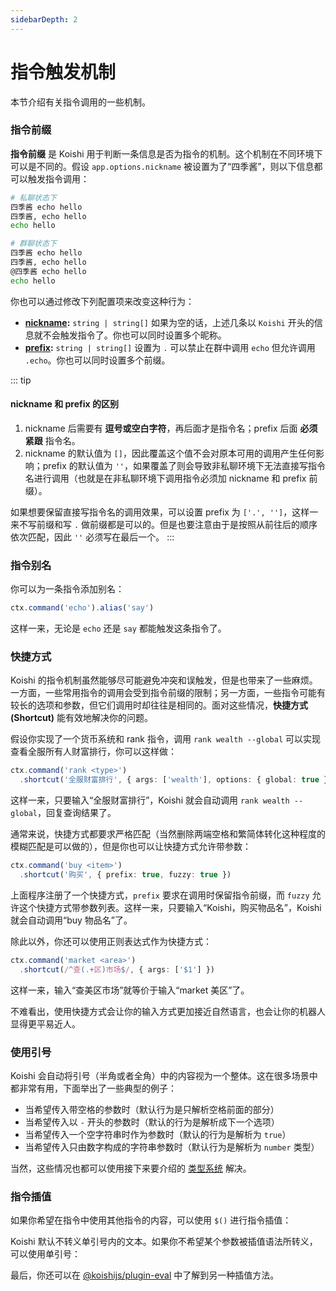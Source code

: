 ```yaml
---
sidebarDepth: 2
---
```


# 指令触发机制

本节介绍有关指令调用的一些机制。

### 指令前缀

**指令前缀** 是 Koishi 用于判断一条信息是否为指令的机制。这个机制在不同环境下可以是不同的。假设 `app.options.nickname` 被设置为了“四季酱”，则以下信息都可以触发指令调用：

```sh
# 私聊状态下
四季酱 echo hello
四季酱, echo hello
echo hello

# 群聊状态下
四季酱 echo hello
四季酱, echo hello
@四季酱 echo hello
echo hello
```

你也可以通过修改下列配置项来改变这种行为：

- **[nickname](../../api/core/app.md#options-nickname):** `string | string[]` 如果为空的话，上述几条以 `Koishi` 开头的信息就不会触发指令了。你也可以同时设置多个昵称。
- **[prefix](../../api/core/app.md#options-prefix):** `string | string[]` 设置为 `.` 可以禁止在群中调用 `echo` 但允许调用 `.echo`。你也可以同时设置多个前缀。

::: tip
#### nickname 和 prefix 的区别

1. nickname 后需要有 **逗号或空白字符**，再后面才是指令名；prefix 后面 **必须紧跟** 指令名。
2. nickname 的默认值为 `[]`，因此覆盖这个值不会对原本可用的调用产生任何影响；prefix 的默认值为 `''`，如果覆盖了则会导致非私聊环境下无法直接写指令名进行调用（也就是在非私聊环境下调用指令必须加 nickname 和 prefix 前缀）。

如果想要保留直接写指令名的调用效果，可以设置 prefix 为 `['.', '']`，这样一来不写前缀和写 `.` 做前缀都是可以的。但是也要注意由于是按照从前往后的顺序依次匹配，因此 `''` 必须写在最后一个。
:::

### 指令别名

你可以为一条指令添加别名：

```ts
ctx.command('echo').alias('say')
```

这样一来，无论是 `echo` 还是 `say` 都能触发这条指令了。

### 快捷方式

Koishi 的指令机制虽然能够尽可能避免冲突和误触发，但是也带来了一些麻烦。一方面，一些常用指令的调用会受到指令前缀的限制；另一方面，一些指令可能有较长的选项和参数，但它们调用时却往往是相同的。面对这些情况，**快捷方式 (Shortcut)** 能有效地解决你的问题。

假设你实现了一个货币系统和 rank 指令，调用 `rank wealth --global` 可以实现查看全服所有人财富排行，你可以这样做：

```ts
ctx.command('rank <type>')
  .shortcut('全服财富排行', { args: ['wealth'], options: { global: true } })
```

这样一来，只要输入“全服财富排行”，Koishi 就会自动调用 `rank wealth --global`，回复查询结果了。

通常来说，快捷方式都要求严格匹配（当然删除两端空格和繁简体转化这种程度的模糊匹配是可以做的），但是你也可以让快捷方式允许带参数：

```ts
ctx.command('buy <item>')
  .shortcut('购买', { prefix: true, fuzzy: true })
```

上面程序注册了一个快捷方式，`prefix` 要求在调用时保留指令前缀，而 `fuzzy` 允许这个快捷方式带参数列表。这样一来，只要输入“Koishi，购买物品名”，Koishi 就会自动调用“buy 物品名”了。

除此以外，你还可以使用正则表达式作为快捷方式：

```ts
ctx.command('market <area>')
  .shortcut(/^查(.+区)市场$/, { args: ['$1'] })
```

这样一来，输入“查美区市场”就等价于输入“market 美区”了。

不难看出，使用快捷方式会让你的输入方式更加接近自然语言，也会让你的机器人显得更平易近人。

### 使用引号

Koishi 会自动将引号（半角或者全角）中的内容视为一个整体。这在很多场景中都非常有用，下面举出了一些典型的例子：

- 当希望传入带空格的参数时（默认行为是只解析空格前面的部分）
- 当希望传入以 `-` 开头的参数时（默认的行为是解析成下一个选项）
- 当希望传入一个空字符串时作为参数时（默认的行为是解析为 `true`）
- 当希望传入只由数字构成的字符串参数时（默认行为是解析为 `number` 类型）

当然，这些情况也都可以使用接下来要介绍的 [类型系统](#类型系统) 解决。

### 指令插值

如果你希望在指令中使用其他指令的内容，可以使用 `$()` 进行指令插值：

<panel-view :messages="[
  ['Alice', 'echo foo$(echo bar)'],
  ['Koishi', 'foobar'],
]"/>

Koishi 默认不转义单引号内的文本。如果你不希望某个参数被插值语法所转义，可以使用单引号：

<panel-view :messages="[
  ['Alice', 'echo \'foo$(echo bar)\''],
  ['Koishi', 'foo$(echo bar)'],
]"/>

最后，你还可以在 [@koishijs/plugin-eval](../plugins/eval/basic.md) 中了解到另一种插值方法。
